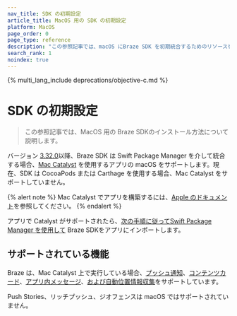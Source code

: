 ```yaml
---
nav_title: SDK の初期設定
article_title: MacOS 用の SDK の初期設定
platform: MacOS
page_order: 0
page_type: reference
description: "この参照記事では、macOS にBraze SDK を初期統合するためのリソースを提供します。"
search_rank: 1
noindex: true
---
```


{% multi_lang_include deprecations/objective-c.md %}

# SDK の初期設定

> この参照記事では、MacOS 用の Braze SDKのインストール方法について説明します。 

バージョン [3.32.0][1]以降、Braze SDK は Swift Package Manager を介して統合する場合、[Mac Catalyst][2] を使用するアプリの macOS をサポートします。現在、SDK は CocoaPods または Carthage を使用する場合、Mac Catalyst をサポートしていません。

{% alert note %}
Mac Catalyst でアプリを構築するには、<a href="https://developer.apple.com/documentation/uikit/mac_catalyst">Apple のドキュメント</a>を参照してください。
{% endalert %}

アプリで Catalyst がサポートされたら、[次の手順に従ってSwift Package Manager を使用して][3] Braze SDKをアプリにインポートします。

## サポートされている機能

Braze は、Mac Catalyst 上で実行している場合、[プッシュ通知][4]、[コンテンツカード][7]、[アプリ内メッセージ][5]、[および自動位置情報収集][5]をサポートしています。

Push Stories、リッチプッシュ、ジオフェンスは macOS ではサポートされていません。

[1]:https://github.com/Appboy/appboy-ios-sdk/releases/tag/3.32.0
[2]:https://developer.apple.com/mac-catalyst/
[3]:{{site.baseurl}}/developer_guide/platform_integration_guides/swift/initial_sdk_setup/installation_methods/swift_package_manager/
[4]:{{site.baseurl}}/developer_guide/platform_integration_guides/swift/push_notifications/integration/
[5]:{{site.baseurl}}/developer_guide/platform_integration_guides/swift/analytics/location_tracking/
[6]: {{site.baseurl}}/developer_guide/platform_integration_guides/swift/in-app_messaging/overview/
[7]: {{site.baseurl}}/developer_guide/platform_integration_guides/swift/content_cards/integration/#content-cards-data-model
